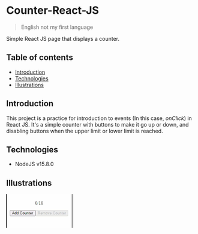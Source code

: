 # Counter-React-JS
> English not my first language

Simple React JS page that displays a counter.

## Table of contents
- [Introduction](#introduction)
- [Technologies](#technologies)
- [Illustrations](#illustrations)

## Introduction
This project is a practice for introduction to events (In this case, _onClick_) in React JS. It's a simple counter with buttons to make it go up or down, and disabling buttons when the upper limit or lower limit is reached.

## Technologies
- NodeJS v15.8.0

## Illustrations
![Counter](./readme/counter.gif)
